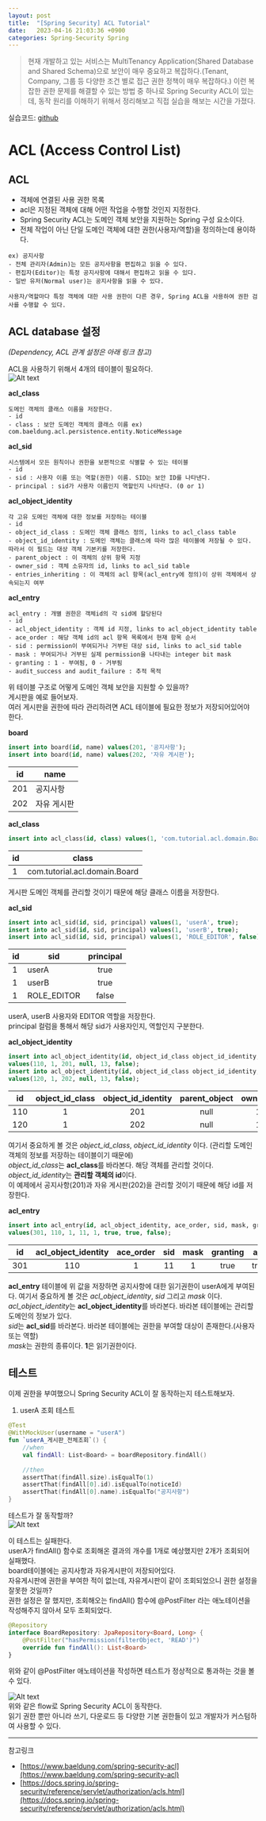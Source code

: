 ```yaml
---
layout: post
title:  "[Spring Security] ACL Tutorial"
date:   2023-04-16 21:03:36 +0900
categories: Spring-Security Spring
---
```


>현재 개발하고 있는 서비스는 MultiTenancy Application(Shared Database and Shared Schema)으로 보안이 매우 중요하고 복잡하다.(Tenant, Company, 그룹 등 다양한 조건 별로 접근 권한 정책이 매우 복잡하다.) 이런 복잡한 권한 문제를 해결할 수 있는 방법 중 하나로 Spring Security ACL이 있는데, 동작 원리를 이해하기 위해서 정리해보고 직접 실습을 해보는 시간을 가졌다.

실습코드: [github](https://github.com/doongjun/spring-security-acl-tutorial)

# **ACL (Access Control List)**
## **ACL**
- 객체에 연결된 사용 권한 목록
- acl은 지정된 객체에 대해 어떤 작업을 수행할 것인지 지정한다.
- Spring Security ACL는 도메인 객체 보안을 지원하는 Spring 구성 요소이다.
- 전체 작업이 아닌 단일 도메인 객체에 대한 권한(사용자/역할)을 정의하는데 용이하다.

```
ex) 공지사항
- 전체 관리자(Admin)는 모든 공지사항을 편집하고 읽을 수 있다.
- 편집자(Editor)는 특정 공지사항에 대해서 편집하고 읽을 수 있다.
- 일반 유저(Normal user)는 공지사항을 읽을 수 있다.
 
사용자/역할마다 특정 객체에 대한 사용 권한이 다른 경우, Spring ACL을 사용하여 권한 검사를 수행할 수 있다.
```

## **ACL database 설정**
*(Dependency, ACL 관계 설정은 아래 링크 참고)*

ACL을 사용하기 위해서 4개의 테이블이 필요하다.  
![Alt text](/assets/post_images/post_image_3.png)  

**acl_class**
```
도메인 객체의 클래스 이름을 저장한다.
- id
- class : 보안 도메인 객체의 클래스 이름 ex) com.baeldung.acl.persistence.entity.NoticeMessage
```

**acl_sid**
```
시스템에서 모든 원칙이나 권한을 보편적으로 식별할 수 있는 테이블
- id
- sid : 사용자 이름 또는 역할(권한) 이름. SID는 보안 ID를 나타낸다.
- principal : sid가 사용자 이름인지 역할인지 나타낸다. (0 or 1)
```

**acl_object_identity**
```
각 고유 도메인 객체에 대한 정보를 저장하는 테이블
- id
- object_id_class : 도메인 객체 클래스 정의, links to acl_class table
- object_id_identity : 도메인 객체는 클래스에 따라 많은 테이블에 저장될 수 있다. 따라서 이 필드는 대상 객체 기본키를 저장한다.
- parent_object : 이 객체의 상위 항목 지정
- owner_sid : 객체 소유자의 id, links to acl_sid table
- entries_inheriting : 이 객체의 acl 항목(acl_entry에 정의)이 상위 객체에서 상속되는지 여부
```

**acl_entry**
```
acl_entry : 개별 권한은 객체id의 각 sid에 할당된다
- id
- acl_object_identity : 객체 id 지정, links to acl_object_identity table
- ace_order : 해당 객체 id의 acl 항목 목록에서 현재 항목 순서
- sid : permission이 부여되거나 거부된 대상 sid, links to acl_sid table
- mask : 부여되거나 거부된 실제 permission을 나타내는 integer bit mask
- granting : 1 - 부여됨, 0 - 거부됨
- audit_success and audit_failure : 추적 목적
```

위 테이블 구조로 어떻게 도메인 객체 보안을 지원할 수 있을까?  
게시판을 예로 들어보자.  
여러 게시판을 권한에 따라 관리하려면 ACL 테이블에 필요한 정보가 저장되어있어야 한다.

**board**
```sql
insert into board(id, name) values(201, '공지사항');
insert into board(id, name) values(202, '자유 게시판');
```

|id|name|
|---|---|
|201|공지사항|
|202|자유 게시판|
   
**acl_class**
```sql
insert into acl_class(id, class) values(1, 'com.tutorial.acl.domain.Board');
```
  
|id|class|
|---|---|
|1|com.tutorial.acl.domain.Board|
  
게시판 도메인 객체를 관리할 것이기 때문에 해당 클래스 이름을 저장한다.  

**acl_sid**
```sql
insert into acl_sid(id, sid, principal) values(1, 'userA', true);
insert into acl_sid(id, sid, principal) values(1, 'userB', true);
insert into acl_sid(id, sid, principal) values(1, 'ROLE_EDITOR', false);
```

|id|sid|principal|
|---|---|:---:|
|1|userA|true|
|1|userB|true|
|1|ROLE_EDITOR|false|

userA, userB 사용자와 EDITOR 역할을 저장한다.  
principal 컬럼을 통해서 해당 sid가 사용자인지, 역할인지 구분한다.

**acl_object_identity**
```sql
insert into acl_object_identity(id,	object_id_class	object_id_identity, parent_object, owner_sid, entires_inheriting) 
values(110, 1, 201, null, 13, false);
insert into acl_object_identity(id,	object_id_class	object_id_identity, parent_object, owner_sid, entires_inheriting) 
values(120, 1, 202, null, 13, false);
```

|id|object_id_class|object_id_identity|parent_object|owner_sid|entires_inheriting|
|---|:---:|:---:|:---:|:---:|:---:|
|110|1|201|null|13|false|
|120|1|202|null|13|false|

여기서 중요하게 볼 것은 *object_id_class*, *object_id_identity* 이다. (관리할 도메인 객체의 정보를 저장하는 테이블이기 때문에)  
*object_id_class*는 **acl_class**를 바라본다. 해당 객체를 관리할 것이다.   
*object_id_identity*는 **관리할 객체의 id**이다.  
이 예제에서 공지사항(201)과 자유 게시판(202)을 관리할 것이기 때문에 해당 id를 저장한다.

**acl_entry**
```sql
insert into acl_entry(id, acl_object_identity, ace_order, sid, mask, granting, audit_success, audit_failure) 
values(301, 110, 1, 11, 1, true, true, false);
```

|id|acl_object_identity|ace_order|sid|mask|granting|a_s|a_f|
|---|:---:|:---:|:---:|:---:|:---:|:---:|:---:|
|301|110|1|11|1|true|true|false|

**acl_entry** 테이블에 위 값을 저장하면 공지사항에 대한 읽기권한이 userA에게 부여된다.
여기서 중요하게 볼 것은 *acl_object_identity*, *sid* 그리고 *mask* 이다.  
*acl_object_identity*는 **acl_object_identity**를 바라본다. 바라본 테이블에는 관리할 도메인의 정보가 있다.  
*sid*는 **acl_sid**를 바라본다. 바라본 테이블에는 권한을 부여할 대상이 존재한다.(사용자 또는 역할)  
*mask*는 권한의 종류이다. **1**은 읽기권한이다.

## **테스트**
이제 권한을 부여했으니 Spring Security ACL이 잘 동작하는지 테스트해보자.
1. userA 조회 테스트
```kotlin
@Test
@WithMockUser(username = "userA")
fun `userA_게시판_전체조회`() {
	//when
	val findAll: List<Board> = boardRepository.findAll()
    
	//then
	assertThat(findAll.size).isEqualTo(1)
	assertThat(findAll[0].id).isEqualTo(noticeId)
	assertThat(findAll[0].name).isEqualTo("공지사항")
}
```
테스트가 잘 동작할까?  
![Alt text](/assets/post_images/post_image_4.png)  

이 테스트는 실패한다.  
userA가 findAll() 함수로 조회해온 결과의 개수를 1개로 예상했지만 2개가 조회되어 실패했다.  
board테이블에는 공지사항과 자유게시판이 저장되어있다.  
자유게시판에 권한을 부여한 적이 없는데, 자유게시판이 같이 조회되었으니 권한 설정을 잘못한 것일까?  
권한 설정은 잘 했지만, 조회해오는 findAll() 함수에 @PostFilter 라는 애노테이션을 작성해주지 않아서 모두 조회되었다.

```kotlin
@Repository
interface BoardRepository: JpaRepository<Board, Long> {
    @PostFilter("hasPermission(filterObject, 'READ')")
    override fun findAll(): List<Board>
}
```
위와 같이 @PostFilter 애노테이션을 작성하면 테스트가 정상적으로 통과하는 것을 볼 수 있다.

![Alt text](/assets/post_images/post_image_5.png)  
위와 같은 flow로 Spring Security ACL이 동작한다.  
읽기 권한 뿐만 아니라 쓰기, 다운로드 등 다양한 기본 권한들이 있고 개발자가 커스텀하여 사용할 수 있다.

- - -

참고링크
- [https://www.baeldung.com/spring-security-acl](https://www.baeldung.com/spring-security-acl)
- [https://docs.spring.io/spring-security/reference/servlet/authorization/acls.html](https://docs.spring.io/spring-security/reference/servlet/authorization/acls.html)
